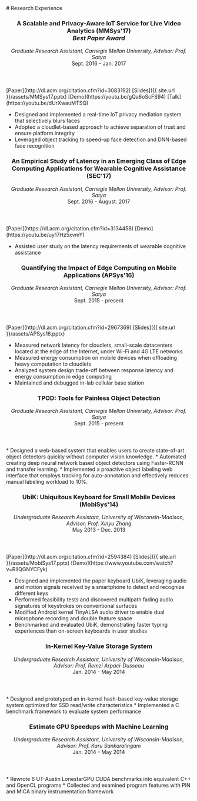 <section class="thirteen columns" markdown="1">
# Research Experience
<article markdown="1">
<header>
<h1>A Scalable and Privacy-Aware IoT Service for Live Video Analytics (MMSys'17) <br/><i>Best Paper Award</i></h1>
<span><address>Graduate Research Assistant, Carnegie Mellon University, Advisor: Prof. Satya</address><time>Sept. 2016 - Jan. 2017</time></span>
</header>
[Paper](http://dl.acm.org/citation.cfm?id=3083192) [Slides]({{ site.url }}/assets/MMSys17.pptx) [Demo](https://youtu.be/gQa8oScFS94) [Talk](https://youtu.be/dUrXwauMTSQ)

* Designed and implemented a real-time IoT privacy mediation system that selectively blurs faces
* Adopted a cloudlet-based approach to achieve separation of trust and ensure platform integrity
* Leveraged object tracking to speed-up face detection and DNN-based face recognition
</article>
<article markdown="1">
<header>
<h1>
An Empirical Study of Latency in an Emerging Class of Edge Computing Applications for Wearable Cognitive Assistance
(SEC'17)</h1>
<span><address>Graduate Research Assistant, Carnegie Mellon University, Advisor: Prof. Satya</address><time>Sept. 2016 - August. 2017</time></span>
</header>
[Paper](https://dl.acm.org/citation.cfm?id=3134458) [Demo](https://youtu.be/uy17Hz5xvmY)

* Assisted user study on the latency requirements of wearable cognitive assistance
</article>
<article markdown="1">
<header>
<h1>Quantifying the Impact of Edge Computing on Mobile Applications (APSys'16)</h1>
<span><address>Graduate Research Assistant, Carnegie Mellon University, Advisor: Prof. Satya</address><time>Sept. 2015 - present</time></span>
</header>
[Paper](http://dl.acm.org/citation.cfm?id=2967369) [Slides]({{ site.url }}/assets/APSys16.pptx)

* Measured network latency for cloudlets, small-scale datacenters located at the edge of the Internet, under Wi-Fi and 4G LTE networks
* Measured energy consumption on mobile devices when offloading heavy computation to cloudlets
* Analyzed system design trade-off between response latency and energy consumption in edge computing
* Maintained and debugged in-lab cellular base station
</article>

<article markdown="1">
<header>
<h1>TPOD: Tools for Painless Object Detection</h1>
<span><address>Graduate Research Assistant, Carnegie Mellon University, Advisor: Prof. Satya</address><time>Sept. 2015 - present</time></span>
</header>
* Designed a web-based system that enables users to create state-of-art object detectors quickly without computer vision knowledge.
* Automated creating deep neural network based object detectors using Faster-RCNN and transfer learning.
* Implemented a proactive object labeling web interface that employs tracking for auto-annotation and effectively reduces manual labeling workload to 10%.
</article>

<article markdown="1">
<header>
<h1>UbiK: Ubiquitous Keyboard for Small Mobile Devices (MobiSys'14)</h1>
<span><address>Undergraduate Research Assistant, University of Wisconsin-Madison, Advisor: Prof. Xinyu Zhang</address><time>May 2013 - Dec. 2013</time></span>
</header>
[Paper](http://dl.acm.org/citation.cfm?id=2594384) [Slides]({{ site.url }}/assets/MobiSys17.pptx) [Demo](https://www.youtube.com/watch?v=RIIQGNYCFyk)

* Designed and implemented the paper keyboard UbiK, leveraging audio and motion signals received by a smartphone to detect and recognize different keys
* Performed feasibility tests and discovered multipath fading audio signatures of keystrokes on conventional surfaces
* Modified Android kernel TinyALSA audio driver to enable dual microphone recording and double feature space 
* Benchmarked and evaluated UbiK, demonstrating faster typing experiences than on-screen keyboards in user studies
</article>

<article markdown="1">
<header>
<h1>In-Kernel Key-Value Storage System</h1>
<span><address>Undergraduate Research Assistant, University of Wisconsin-Madison, Advisor: Prof. Remzi Arpaci-Dusseau</address><time>Jan. 2014 - May 2014</time></span>
</header>
* Designed and prototyped an in-kernel hash-based key-value storage system optimized for SSD read/write characteristics
* Implemented a C benchmark framework to evaluate system performance
</article>


<article markdown="1">
<header>
<h1>Estimate GPU Speedups with Machine Learning</h1>
<span><address>Undergraduate Research Assistant, University of Wisconsin-Madison, Advisor: Prof. Karu Sankaralingam</address><time>Jan. 2014 - May 2014</time></span>
</header>
* Rewrote 6 UT-Austin LonestarGPU CUDA benchmarks into equivalent C++ and OpenCL programs
* Collected and examined program features with PIN and MICA binary instrumentation framework
</article>
</section>
